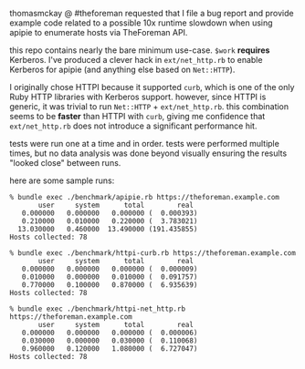 thomasmckay @ #theforeman requested that I file a bug report and provide
example code related to a possible 10x runtime slowdown when using apipie
to enumerate hosts via TheForeman API.

this repo contains nearly the bare minimum use-case. `$work` **requires**
Kerberos. I've produced a clever hack in `ext/net_http.rb` to enable Kerberos
for apipie (and anything else based on `Net::HTTP`).

I originally chose HTTPI because it supported `curb`, which is one of the only
Ruby HTTP libraries with Kerberos support. however, since HTTPI is generic, it
was trivial to run `Net::HTTP` + `ext/net_http.rb`. this combination seems to be
**faster** than HTTPI with `curb`, giving me confidence that `ext/net_http.rb`
does not introduce a significant performance hit.

tests were run one at a time and in order. tests were performed multiple times,
but no data analysis was done beyond visually ensuring the results "looked close"
between runs.

here are some sample runs:

    % bundle exec ./benchmark/apipie.rb https://theforeman.example.com
           user     system      total        real
       0.000000   0.000000   0.000000 (  0.000393)
       0.210000   0.010000   0.220000 (  3.783021)
      13.030000   0.460000  13.490000 (191.435855)
    Hosts collected: 78

    % bundle exec ./benchmark/httpi-curb.rb https://theforeman.example.com
           user     system      total        real
       0.000000   0.000000   0.000000 (  0.000009)
       0.010000   0.000000   0.010000 (  0.091757)
       0.770000   0.100000   0.870000 (  6.935639)
    Hosts collected: 78

    % bundle exec ./benchmark/httpi-net_http.rb https://theforeman.example.com
           user     system      total        real
       0.000000   0.000000   0.000000 (  0.000006)
       0.030000   0.000000   0.030000 (  0.110068)
       0.960000   0.120000   1.080000 (  6.727047)
    Hosts collected: 78
